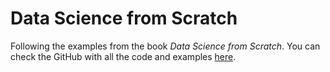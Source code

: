 # Data Science from Scratch

Following the examples from the book *Data Science from Scratch*. You can check the GitHub with all the code and examples [here](https://github.com/joelgrus/data-science-from-scratch).
